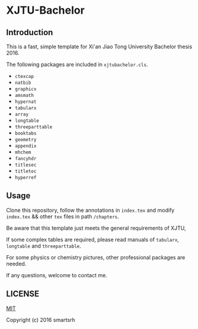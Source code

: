 
# XJTU-Bachelor

## Introduction

This is a fast, simple template for Xi'an Jiao Tong University Bachelor thesis 2016.

The following packages are included in `xjtubachelor.cls`.

- `ctexcap`
- `natbib`
- `graphicx`
- `amsmath`
- `hypernat`
- `tabularx`
- `array`
- `longtable`
- `threeparttable`
- `booktabs`
- `geometry`
- `appendix`
- `mhchem`
- `fancyhdr`
- `titlesec`
- `titletoc`
- `hyperref`

## Usage

Clone this repository, follow the annotations in `index.tex`
and modify `index.tex` && other `tex` files in path `/chapters`.

Be aware that this template just meets the general requirements of XJTU,

If some complex tables are required, please read manuals of `tabularx`, `longtable` and `threeparttable`.

For some physics or chemistry pictures, other professional packages are needed.

If any questions, welcome to contact me.

## LICENSE

[MIT][1]

Copyright (c) 2016 smartsrh


  [1]: https://opensource.org/licenses/MIT

